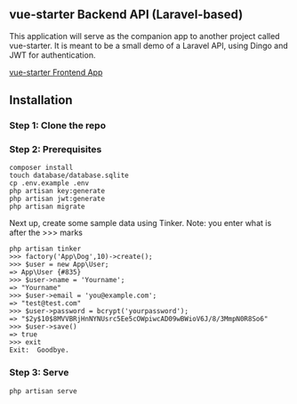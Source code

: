 ## vue-starter Backend API (Laravel-based)

This application will serve as the companion app to another project called vue-starter. It is meant to be a small demo of a Laravel API, using Dingo and JWT for authentication.

[vue-starter Frontend App](https://github.com/layer7be/vue-starter)

## Installation

### Step 1: Clone the repo
### Step 2: Prerequisites
```
composer install
touch database/database.sqlite
cp .env.example .env
php artisan key:generate
php artisan jwt:generate
php artisan migrate
```
Next up, create some sample data using Tinker. Note: you enter what is after the >>> marks
```
php artisan tinker
>>> factory('App\Dog',10)->create();
>>> $user = new App\User;
=> App\User {#835}
>>> $user->name = 'Yourname';
=> "Yourname"
>>> $user->email = 'you@example.com';
=> "test@test.com"
>>> $user->password = bcrypt('yourpassword');
=> "$2y$10$8MVVBRjHnNYNUsrc5Ee5cOWpiwcAD09wBWioV6J/8/3MmpN0R8So6"
>>> $user->save()
=> true
>>> exit
Exit:  Goodbye.
```

### Step 3: Serve
```
php artisan serve
```